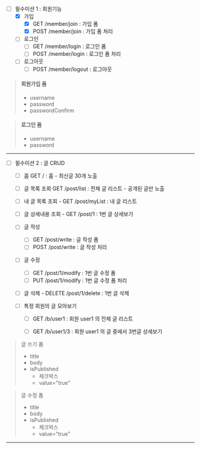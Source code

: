 - [ ]  필수미션 1 : 회원기능   
    - [X] 가입
      - [x] GET /member/join : 가입 폼
      - [x] POST /member/join : 가입 폼 처리

   -[ ] 로그인  
     - [ ] GET /member/login : 로그인 폼
     - [ ] POST /member/login : 로그인 폼 처리

   - [ ] 로그아웃
     - [ ] POST /member/logout : 로그아웃

>   #### 회원가입 폼  
>   - username
>   - password  
>   - passwordConfirm

> #### 로그인 폼
>   - username  
>   - password

<hr>

- [ ] 필수미션 2 : 글 CRUD  
  - [ ] 홈 GET / : 홈 - 최신글 30개 노출

  - [ ] 글 목록 조회 GET /post/list : 전체 글 리스트 - 공개된 글만 노출

  - [ ] 내 글 목록 조회 -   GET /post/myList : 내 글 리스트

  - [ ] 글 상세내용 조회 -   GET /post/1 : 1번 글 상세보기
 
  - [ ] 글 작성
    - [ ] GET /post/write : 글 작성 폼
    - [ ] POST /post/write : 글 작성 처리

  - [ ] 글 수정
    - [ ] GET /post/1/modify : 1번 글 수정 폼
    - [ ] PUT /post/1/modify : 1번 글 수정 폼 처리

  - [ ] 글 삭제 -  DELETE /post/1/delete : 1번 글 삭제

  - [ ] 특정 회원의 글 모아보기
    - [ ] GET /b/user1 : 회원 user1 의 전체 글 리스트
    - [ ] GET /b/user1/3 : 회원 user1 의 글 중에서 3번글 상세보기


>글 쓰기 폼
> - title
> - body
> - isPublished
>   - 체크박스
>   - value="true"

>글 수정 폼
> - title
> - body
> - isPublished
>   - 체크박스
>   - value="true"
<hr>